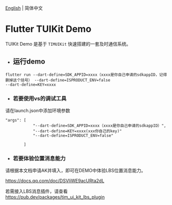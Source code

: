 [English](./README_EN.md) | 简体中文

# Flutter TUIKit Demo

TUIKit Demo 是基于 `TIMUIKit` 快速搭建的一套及时通信系统。

- ## 运行demo

```
flutter run --dart-define=SDK_APPID=xxxx（xxxx是你自己申请的sdkappID，记得删掉这个括号） --dart-define=ISPRODUCT_ENV=false
--dart-define=KEY=xxxx
```

- ### 若要使用vs的调试工具
请在launch.json中添加环境参数
```
"args": [
            "--dart-define=SDK_APPID=xxxx（xxxx是你自己申请的sdkappID）",
            "--dart-define=KEY=xxxx(xxx你自己的key)"
            "--dart-define=ISPRODUCT_ENV=false"
            
        ]
```

- ### 若要体验位置消息能力
请根据本文档申请AK并填入，即可在DEMO中体验LBS位置消息能力。

https://docs.qq.com/doc/DSVliWE9acURta2dL

若需接入LBS消息插件，请查看 https://pub.dev/packages/tim_ui_kit_lbs_plugin

